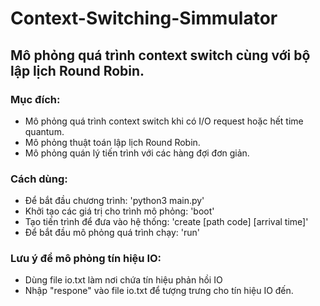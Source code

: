 # Context-Switching-Simmulator
## Mô phỏng quá trình context switch cùng với bộ lập lịch Round Robin.
### Mục đích:
* Mô phỏng quá trình context switch khi có I/O request hoặc hết time quantum.
* Mô phỏng thuật toán lập lịch Round Robin.
* Mô phỏng quán lý tiến trình với các hàng đợi đơn giản.

### Cách dùng:
* Để bắt đầu chương trình: 'python3 main.py'
* Khởi tạo các giá trị cho trình mô phỏng: 'boot'
* Tạo tiến trình để đưa vào hệ thống: 'create [path code] [arrival time]'
* Để bắt đầu mô phỏng quá trình chạy: 'run'

### Lưu ý để mô phỏng tín hiệu IO:
* Dùng file io.txt làm nơi chứa tín hiệu phản hồi IO
* Nhập "respone" vào file io.txt để tượng trưng cho tín hiệu IO đến.